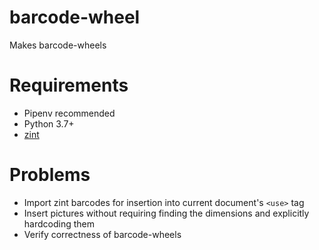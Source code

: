 # barcode-wheel

Makes barcode-wheels

# Requirements

- Pipenv recommended
- Python 3.7+
- [zint](https://zint.co.uk/)

# Problems

- Import zint barcodes for insertion into current document's `<use>` tag
- Insert pictures without requiring finding the dimensions and explicitly hardcoding them
- Verify correctness of barcode-wheels
